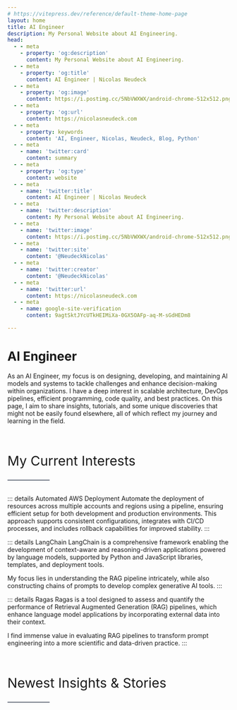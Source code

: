 ```yaml
---
# https://vitepress.dev/reference/default-theme-home-page
layout: home
title: AI Engineer
description: My Personal Website about AI Engineering.
head:
  - - meta
    - property: 'og:description'
      content: My Personal Website about AI Engineering.
  - - meta
    - property: 'og:title'
      content: AI Engineer | Nicolas Neudeck
  - - meta
    - property: 'og:image'
      content: https://i.postimg.cc/5NbVWXWX/android-chrome-512x512.png
  - - meta
    - property: 'og:url'
      content: https://nicolasneudeck.com
  - - meta
    - property: keywords
      content: 'AI, Engineer, Nicolas, Neudeck, Blog, Python'
  - - meta
    - name: 'twitter:card'
      content: summary
  - - meta
    - property: 'og:type'
      content: website
  - - meta
    - name: 'twitter:title'
      content: AI Engineer | Nicolas Neudeck
  - - meta
    - name: 'twitter:description'
      content: My Personal Website about AI Engineering.
  - - meta
    - name: 'twitter:image'
      content: https://i.postimg.cc/5NbVWXWX/android-chrome-512x512.png
  - - meta
    - name: 'twitter:site'
      content: '@NeudeckNicolas'
  - - meta
    - name: 'twitter:creator'
      content: '@NeudeckNicolas'
  - - meta
    - name: 'twitter:url'
      content: https://nicolasneudeck.com
  - - meta
    - name: google-site-verification
      content: 9agtSktJYcUTkHEIMiXa-0GX5OAFp-aq-M-sGdHEDm8

---
```

<script setup>
import BlogCard from '../components/BlogCard.vue'
import Hero from '../components/Hero.vue'
import blogEntries from '../data/blog_entries.json';
const latestBlogEntries = blogEntries.sort((a, b) => new Date(b.date) - new Date(a.date)).slice(0, 3);
const title = "AI Enginner"
const subtitle = "by Nicolas Neudeck"
const prettyDate = (date) => {
  const options = { year: 'numeric', month: 'long', day: 'numeric' };
  return new Date(date).toLocaleDateString('en-US', options);
};
</script>
# AI Engineer
<Hero :title="title" :subtitle="subtitle" style="margin-bottom: 3rem;"/>
As an AI Engineer, my focus is on designing, developing, and maintaining AI models and systems to tackle challenges and enhance decision-making within organizations. I have a deep interest in scalable architecture, DevOps pipelines, efficient programming, code quality, and best practices. On this page, I aim to share insights, tutorials, and some unique discoveries that might not be easily found elsewhere, all of which reflect my journey and learning in the field.
<h2 class="heading">My Current Interests</h2>
<hr class="hr-line">

::: details Automated AWS Deployment
Automate the deployment of resources across multiple accounts and regions using a pipeline, ensuring efficient setup for both development and production environments. This approach supports consistent configurations, integrates with CI/CD processes, and includes rollback capabilities for improved stability.
:::

::: details LangChain
LangChain is a comprehensive framework enabling the development of context-aware and reasoning-driven applications powered by language models, supported by Python and JavaScript libraries, templates, and deployment tools.

My focus lies in understanding the RAG pipeline intricately, while also constructing chains of prompts to develop complex generative AI tools.
:::

::: details Ragas
Ragas is a tool designed to assess and quantify the performance of Retrieval Augmented Generation (RAG) pipelines, which enhance language model applications by incorporating external data into their context.

I find immense value in evaluating RAG pipelines to transform prompt engineering into a more scientific and data-driven practice.
:::

<h2 class="heading">Newest Insights & Stories</h2>
<hr class="hr-line">
<div class="featured">
  <BlogCard v-for="blogentry in latestBlogEntries" :key="blogentry.id" :id="blogentry.id" :title="blogentry.title" :image="blogentry.image" :shortDescription="blogentry.shortDescription" :date="prettyDate(blogentry.date)" />
</div>


<style>
  .heading {
    margin-top: 4rem; 
    line-height: 2.25rem;
    font-size: 1.875rem !important;
    font-weight: 400 !important;
  }
  .hr-line {
    margin-top: 1rem;
    margin-bottom: 1rem; 
    margin-bottom: 2rem; 
    border-radius: 0.25rem; 
    border-width: 0; 
    width: 6rem; 
    height: 0.125rem; 
    background-color: #6B7280;
  }
  .featured {
    display: grid;
    grid-template-columns: repeat(2, minmax(0, 1fr)); 
    gap: 1rem;
    @media (min-width: 768px) { 
      grid-template-columns: repeat(3, minmax(0, 1fr)); 
    }
  }
</style>
